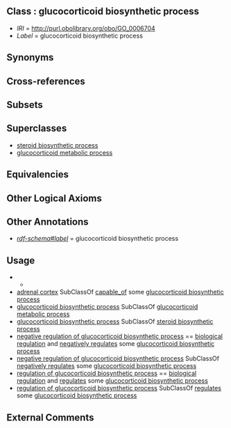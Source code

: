 
## Class : glucocorticoid biosynthetic process

 * *IRI* = http://purl.obolibrary.org/obo/GO_0006704
 * *Label* = glucocorticoid biosynthetic process

## Synonyms


## Cross-references


## Subsets


## Superclasses

 * [steroid biosynthetic process](../../GO/94/GO_0006694.md)
 * [glucocorticoid metabolic process](../../GO/11/GO_0008211.md)

## Equivalencies


## Other Logical Axioms


## Other Annotations

 * *[rdf-schema#label](../../el/rdf-schema#label.md)* = glucocorticoid biosynthetic process

## Usage

 * -
 * [adrenal cortex](../../UBERON/35/UBERON_0001235.md) SubClassOf [capable_of](../../RO/15/RO_0002215.md) some [glucocorticoid biosynthetic process](../../GO/04/GO_0006704.md)
 * [glucocorticoid biosynthetic process](../../GO/04/GO_0006704.md) SubClassOf [glucocorticoid metabolic process](../../GO/11/GO_0008211.md)
 * [glucocorticoid biosynthetic process](../../GO/04/GO_0006704.md) SubClassOf [steroid biosynthetic process](../../GO/94/GO_0006694.md)
 * [negative regulation of glucocorticoid biosynthetic process](../../GO/47/GO_0031947.md) == [biological regulation](../../GO/07/GO_0065007.md) and [negatively regulates](../../RO/12/RO_0002212.md) some [glucocorticoid biosynthetic process](../../GO/04/GO_0006704.md)
 * [negative regulation of glucocorticoid biosynthetic process](../../GO/47/GO_0031947.md) SubClassOf [negatively regulates](../../RO/12/RO_0002212.md) some [glucocorticoid biosynthetic process](../../GO/04/GO_0006704.md)
 * [regulation of glucocorticoid biosynthetic process](../../GO/46/GO_0031946.md) == [biological regulation](../../GO/07/GO_0065007.md) and [regulates](../../RO/11/RO_0002211.md) some [glucocorticoid biosynthetic process](../../GO/04/GO_0006704.md)
 * [regulation of glucocorticoid biosynthetic process](../../GO/46/GO_0031946.md) SubClassOf [regulates](../../RO/11/RO_0002211.md) some [glucocorticoid biosynthetic process](../../GO/04/GO_0006704.md)

## External Comments

